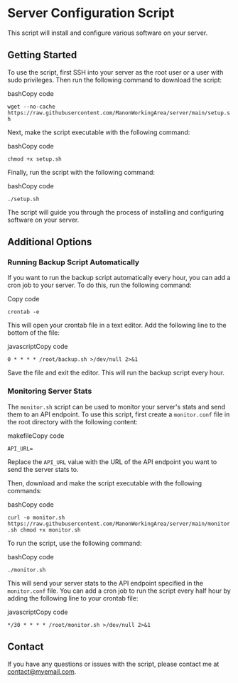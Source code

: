 
# Server Configuration Script

This script will install and configure various software on your server.

## Getting Started

To use the script, first SSH into your server as the root user or a user with sudo privileges. Then run the following command to download the script:

bashCopy code

`wget --no-cache https://raw.githubusercontent.com/ManonWorkingArea/server/main/setup.sh` 

Next, make the script executable with the following command:

bashCopy code

`chmod +x setup.sh` 

Finally, run the script with the following command:

bashCopy code

`./setup.sh` 

The script will guide you through the process of installing and configuring software on your server.

## Additional Options

### Running Backup Script Automatically

If you want to run the backup script automatically every hour, you can add a cron job to your server. To do this, run the following command:

Copy code

`crontab -e` 

This will open your crontab file in a text editor. Add the following line to the bottom of the file:

javascriptCopy code

`0 * * * * /root/backup.sh >/dev/null 2>&1` 

Save the file and exit the editor. This will run the backup script every hour.

### Monitoring Server Stats

The `monitor.sh` script can be used to monitor your server's stats and send them to an API endpoint. To use this script, first create a `monitor.conf` file in the root directory with the following content:

makefileCopy code

`API_URL=` 

Replace the `API_URL` value with the URL of the API endpoint you want to send the server stats to.

Then, download and make the script executable with the following commands:

bashCopy code

`curl -o monitor.sh https://raw.githubusercontent.com/ManonWorkingArea/server/main/monitor.sh
chmod +x monitor.sh` 

To run the script, use the following command:

bashCopy code

`./monitor.sh` 

This will send your server stats to the API endpoint specified in the `monitor.conf` file. You can add a cron job to run the script every half hour by adding the following line to your crontab file:

javascriptCopy code

`*/30 * * * * /root/monitor.sh >/dev/null 2>&1` 

## Contact

If you have any questions or issues with the script, please contact me at [contact@myemail.com](mailto:contact@myemail.com).
